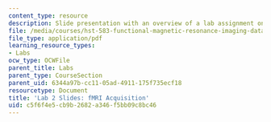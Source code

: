 ```yaml
---
content_type: resource
description: Slide presentation with an overview of a lab assignment on fMRI acquisition.
file: /media/courses/hst-583-functional-magnetic-resonance-imaging-data-acquisition-and-analysis-fall-2008/c5f6f4e5cb9b2682a346f5bb09c8bc46_lab2_slides_rg.pdf
file_type: application/pdf
learning_resource_types:
- Labs
ocw_type: OCWFile
parent_title: Labs
parent_type: CourseSection
parent_uid: 6344a97b-cc11-05ad-4911-175f735ecf18
resourcetype: Document
title: 'Lab 2 Slides: fMRI Acquisition'
uid: c5f6f4e5-cb9b-2682-a346-f5bb09c8bc46
---
```

